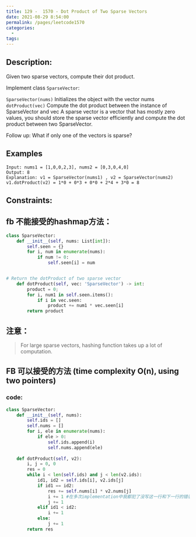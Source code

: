 ```yaml
---
title: 129 -  1570 - Dot Product of Two Sparse Vectors
date: 2021-08-29 8:54:00
permalink: /pages/leetcode1570
categories:
  - 
tags:
---
```

## Description:
Given two sparse vectors, compute their dot product.

Implement class `SparseVector`:

`SparseVector(nums)` Initializes the object with the vector nums
`dotProduct(vec)` Compute the dot product between the instance of SparseVector and vec
A sparse vector is a vector that has mostly zero values, you should store the sparse vector efficiently and compute the dot product between two SparseVector.

Follow up: What if only one of the vectors is sparse?

 
## Examples
```
Input: nums1 = [1,0,0,2,3], nums2 = [0,3,0,4,0]
Output: 8
Explanation: v1 = SparseVector(nums1) , v2 = SparseVector(nums2)
v1.dotProduct(v2) = 1*0 + 0*3 + 0*0 + 2*4 + 3*0 = 8
```
## Constraints:

## fb 不能接受的hashmap方法：
```python
class SparseVector:
    def __init__(self, nums: List[int]):
        self.seen = {}
        for i, num in enumerate(nums):
            if num != 0:
                self.seen[i] = num


# Return the dotProduct of two sparse vector
    def dotProduct(self, vec: 'SparseVector') -> int:
        product = 0;
        for i, num1 in self.seen.items():
            if i in vec.seen:
                product += num1 * vec.seen[i]
        return product
```

## 注意：

> For large sparse vectors, hashing function takes up a lot of computation.



## FB 可以接受的方法 (time complexity O(n), using two pointers)
### code:
```python
class SparseVector:
    def __init__(self, nums):
        self.ids = [] 
        self.nums = []
        for i, ele in enumerate(nums):
            if ele > 0:
                self.ids.append(i)
                self.nums.append(ele)
            
    def dotProduct(self, v2):
        i, j = 0, 0
        res = 0
        while i < len(self.ids) and j < len(v2.ids):
            id1, id2 = self.ids[i], v2.ids[j]
            if id1 == id2:
                res += self.nums[i] * v2.nums[j]
                i += 1 #在多次implementation中我都犯了没写这一行和下一行的错误
                j += 1
            elif id1 < id2:
                i += 1
            else:
                j += 1
        return res                
```